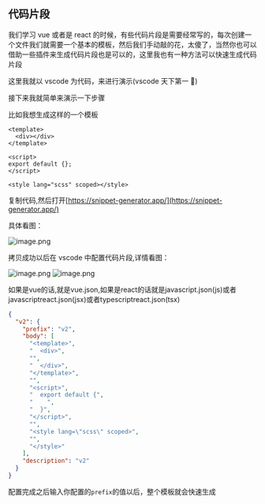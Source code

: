 ## 代码片段

我们学习 vue 或者是 react 的时候，有些代码片段是需要经常写的，每次创建一个文件我们就需要一个基本的模板，然后我们手动敲的花，太傻了，当然你也可以借助一些插件来生成代码片段也是可以的，这里我也有一种方法可以快速生成代码片段

这里我就以 vscode 为代码，来进行演示(vscode 天下第一 🍖)

接下来我就简单来演示一下步骤

比如我想生成这样的一个模板

```vue
<template>
  <div></div>
</template>

<script>
export default {};
</script>

<style lang="scss" scoped></style>
```

复制代码,然后打开[https://snippet-generator.app/](https://snippet-generator.app/)

具体看图：

![image.png](https://img14.360buyimg.com/ddimg/jfs/t1/181856/18/18716/76857/61137cf8E34f3aed7/c202eaaa529ddf4e.png)

拷贝成功以后在 vscode 中配置代码片段,详情看图：

![image.png](https://img10.360buyimg.com/ddimg/jfs/t1/200348/3/2588/26280/61137f19E300967f2/604e82d22a7f81e0.png)
![image.png](https://img10.360buyimg.com/ddimg/jfs/t1/180507/17/18603/28314/61137edeE4ddd6c3f/2e2563bf43f689d6.png)

如果是vue的话,就是vue.json,如果是react的话就是javascript.json(js)或者javascriptreact.json(jsx)或者typescriptreact.json(tsx)

```json
{
  "v2": {
    "prefix": "v2",
    "body": [
      "<template>",
      "  <div>",
      "",
      "  </div>",
      "</template>",
      "",
      "<script>",
      "  export default {",
      "    ",
      "  }",
      "</script>",
      "",
      "<style lang=\"scss\" scoped>",
      "",
      "</style>"
    ],
    "description": "v2"
  }
}
```

配置完成之后输入你配置的`prefix`的值以后，整个模板就会快速生成

